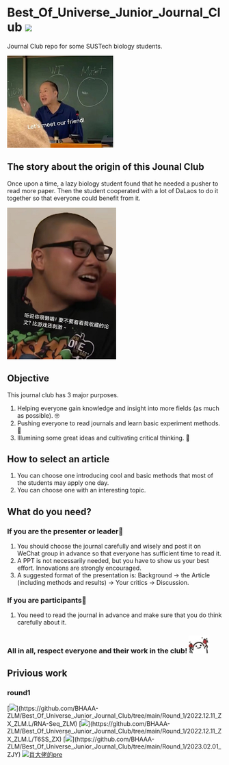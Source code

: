 # Best_Of_Universe_Junior_Journal_Club <img src="https://img.shields.io/badge/SUSTECH-Biology-brightgreen">
Journal Club repo for some SUSTech biology students.

<img src="https://github.com/marsdream6/picture/blob/main/2.jpg?raw=true">

## The story about the origin of this Jounal Club
Once upon a time, a lazy biology student found that he needed a pusher to read more paper. Then the student cooperated with a lot of DaLaos to do it together so that everyone could benefit from it.

<img src="https://github.com/marsdream6/picture/blob/main/b83180128163e31fcf1289d1b0bf3a9.png?raw=true">

## Objective 
This journal club has 3 major purposes.
1. Helping everyone gain knowledge and insight into more fields (as much as possible). 🤓
2. Pushing everyone to read journals and learn basic experiment methods. :muscle:
3. Illumining some great ideas and cultivating critical thinking. 🤔

## How to select an article
1. You can choose one introducing cool and basic methods that most of the students may apply one day.
2. You can choose one with an interesting topic.

## What do you need?
### If you are the presenter or leader🧐
1. You should choose the journal carefully and wisely and post it on WeChat group in advance so that everyone has sufficient time to read it.
2. A PPT is not necessarily needed, but you have to show us your best effort. Innovations are strongly encouraged.
3. A suggested format of the presentation is: Background $\rightarrow$ the Article (including methods and results) $\rightarrow$ Your critics $\rightarrow$ Discussion.

### If you are participants🙋
1. You need to read the journal in advance and make sure that you do think carefully about it.

### All in all, respect everyone and their work in the club! <img src="https://github.com/marsdream6/picture/blob/main/7993b0c5be82b151d19ed62520c4795.png?raw=true"> 

## Privious work
### round1
[![](https://img.shields.io/badge/ZLM-RNA--seq-blue，"鹿鸣的pre")](https://github.com/BHAAA-ZLM/Best_Of_Universe_Junior_Journal_Club/tree/main/Round_1/2022.12.11_ZX_ZLM.L/RNA-Seq_ZLM) [![](https://img.shields.io/badge/ZX-T6SS-red，"鑫的pre")](https://github.com/BHAAA-ZLM/Best_Of_Universe_Junior_Journal_Club/tree/main/Round_1/2022.12.11_ZX_ZLM.L/T6SS_ZX) [![](https://img.shields.io/badge/ZJY-Alcohol%26RA-brightgreen，"ZJY的pre")](https://github.com/BHAAA-ZLM/Best_Of_Universe_Junior_Journal_Club/tree/main/Round_1/2023.02.01_ZJY) [![](https://img.shields.io/badge/XX-ZBP1__HeatStroke-red, "肖大佬的pre")](https://github.com/BHAAA-ZLM/Best_Of_Universe_Junior_Journal_Club/tree/main/Round_1/20230305_XX)
